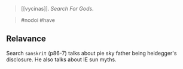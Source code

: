 > [[vycinas]]. *Search For Gods*.

> #nodoi #have


## Relavance
Search `sanskrit` (p86-7) talks about pie sky father being heidegger's disclosure. He also talks about IE sun myths.